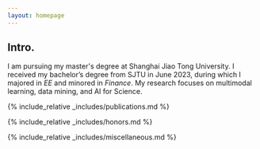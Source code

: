 ```yaml
---
layout: homepage
---
```


## Intro.
I am pursuing my master's degree at Shanghai Jiao Tong University. I received my bachelor’s degree from SJTU in June 2023, during which I majored in _EE_ and minored in _Finance_. My research focuses on multimodal learning, data mining, and AI for Science.

{% include_relative _includes/publications.md %}

{% include_relative _includes/honors.md %}

{% include_relative _includes/miscellaneous.md %}


<script language="Javascript"> var date = new Date(document.lastModified); document.write("Updated: " + date.toLocaleDateString()); </script>
